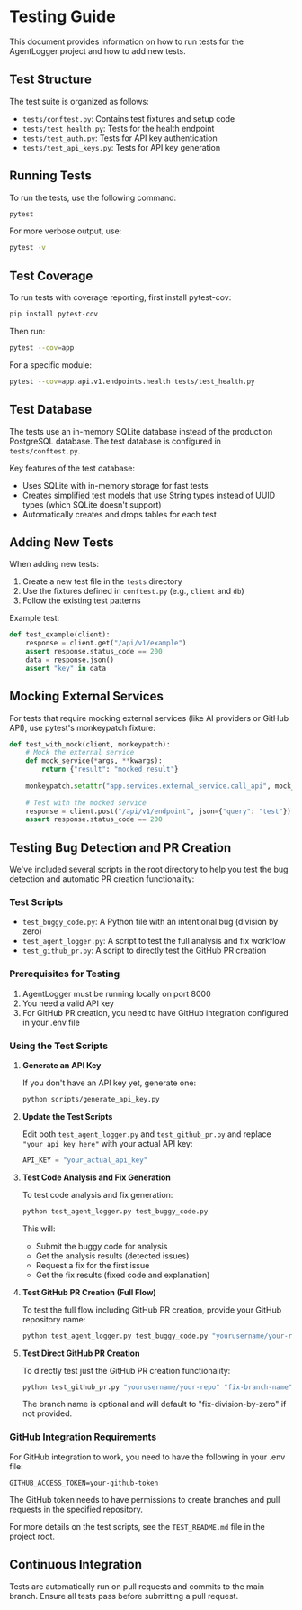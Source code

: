 # Testing Guide

This document provides information on how to run tests for the AgentLogger project and how to add new tests.

## Test Structure

The test suite is organized as follows:

- `tests/conftest.py`: Contains test fixtures and setup code
- `tests/test_health.py`: Tests for the health endpoint
- `tests/test_auth.py`: Tests for API key authentication
- `tests/test_api_keys.py`: Tests for API key generation

## Running Tests

To run the tests, use the following command:

```bash
pytest
```

For more verbose output, use:

```bash
pytest -v
```

## Test Coverage

To run tests with coverage reporting, first install pytest-cov:

```bash
pip install pytest-cov
```

Then run:

```bash
pytest --cov=app
```

For a specific module:

```bash
pytest --cov=app.api.v1.endpoints.health tests/test_health.py
```

## Test Database

The tests use an in-memory SQLite database instead of the production PostgreSQL database. The test database is configured in `tests/conftest.py`.

Key features of the test database:

- Uses SQLite with in-memory storage for fast tests
- Creates simplified test models that use String types instead of UUID types (which SQLite doesn't support)
- Automatically creates and drops tables for each test

## Adding New Tests

When adding new tests:

1. Create a new test file in the `tests` directory
2. Use the fixtures defined in `conftest.py` (e.g., `client` and `db`)
3. Follow the existing test patterns

Example test:

```python
def test_example(client):
    response = client.get("/api/v1/example")
    assert response.status_code == 200
    data = response.json()
    assert "key" in data
```

## Mocking External Services

For tests that require mocking external services (like AI providers or GitHub API), use pytest's monkeypatch fixture:

```python
def test_with_mock(client, monkeypatch):
    # Mock the external service
    def mock_service(*args, **kwargs):
        return {"result": "mocked_result"}
    
    monkeypatch.setattr("app.services.external_service.call_api", mock_service)
    
    # Test with the mocked service
    response = client.post("/api/v1/endpoint", json={"query": "test"})
    assert response.status_code == 200
```

## Testing Bug Detection and PR Creation

We've included several scripts in the root directory to help you test the bug detection and automatic PR creation functionality:

### Test Scripts

- `test_buggy_code.py`: A Python file with an intentional bug (division by zero)
- `test_agent_logger.py`: A script to test the full analysis and fix workflow
- `test_github_pr.py`: A script to directly test the GitHub PR creation

### Prerequisites for Testing

1. AgentLogger must be running locally on port 8000
2. You need a valid API key
3. For GitHub PR creation, you need to have GitHub integration configured in your .env file

### Using the Test Scripts

1. **Generate an API Key**

   If you don't have an API key yet, generate one:

   ```bash
   python scripts/generate_api_key.py
   ```

2. **Update the Test Scripts**

   Edit both `test_agent_logger.py` and `test_github_pr.py` and replace `"your_api_key_here"` with your actual API key:

   ```python
   API_KEY = "your_actual_api_key"
   ```

3. **Test Code Analysis and Fix Generation**

   To test code analysis and fix generation:

   ```bash
   python test_agent_logger.py test_buggy_code.py
   ```

   This will:
   - Submit the buggy code for analysis
   - Get the analysis results (detected issues)
   - Request a fix for the first issue
   - Get the fix results (fixed code and explanation)

4. **Test GitHub PR Creation (Full Flow)**

   To test the full flow including GitHub PR creation, provide your GitHub repository name:

   ```bash
   python test_agent_logger.py test_buggy_code.py "yourusername/your-repo"
   ```

5. **Test Direct GitHub PR Creation**

   To directly test just the GitHub PR creation functionality:

   ```bash
   python test_github_pr.py "yourusername/your-repo" "fix-branch-name"
   ```

   The branch name is optional and will default to "fix-division-by-zero" if not provided.

### GitHub Integration Requirements

For GitHub integration to work, you need to have the following in your .env file:

```
GITHUB_ACCESS_TOKEN=your-github-token
```

The GitHub token needs to have permissions to create branches and pull requests in the specified repository.

For more details on the test scripts, see the `TEST_README.md` file in the project root.

## Continuous Integration

Tests are automatically run on pull requests and commits to the main branch. Ensure all tests pass before submitting a pull request. 
